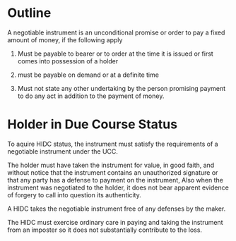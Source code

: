 # Outline

A negotiable instrument is an unconditional promise or order to pay a fixed amount of money, if the following apply

1) Must be payable to bearer or to order at the time it is issued or first comes into possession of a holder

2) must be payable on demand or at a definite time

3) Must not state any other undertaking by the person promising payment to do any act in addition to the payment of money.

# Holder in Due Course Status

To aquire HIDC status, the instrument must satisfy the requirements of a negotiable instrument under the UCC. 

The holder must have taken the instrument for value, in good faith, and without notice that the instrument contains an unauthorized signature or that any party has a defense to payment on the instrument, Also when the instrument was negotiated to the holder, it does not bear apparent evidence of forgery to call into question its authenticity.

A HIDC takes the negotiable instrument free of any defenses by the maker. 

The HIDC must exercise ordinary care in paying and taking the instrument from an imposter so it does not substantially contribute to the loss.